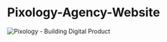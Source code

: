 # Pixology-Agency-Website
![Pixology - Building Digital Product](https://github.com/XolaniLan/Pixology-Agency-Website/assets/140137794/16ae1f8b-04e7-485e-9f46-c6de11e495b2)
